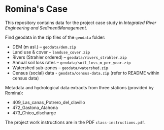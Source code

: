 # Romina's Case
This repository contains data for the project case study in *Integrated River Engineering and SedimentManagement*.

Find geodata in the zip files of the `geodata` folder:
- DEM (m asl.) – `geodata/dem.zip`
- Land use & cover – `landuse_cover.zip`
- Rivers (Strahler ordered) – `geodata/rivers_strahler.zip`
- Annual soil loss rates – `geodata/soil_loss_m_per_year.zip`
- Watershed sub-zones – `geodata/watershed.zip`
- Census (social) data - `geodata/census-data.zip` (refer to README within census data)

Metadata and hydrological data extracts from three stations (provided by Romina):
- 409_Las_canas_Potrero_del_clavillo
- 472_Gastona_Atahona
- 473_Chico_discharge

The project work instructions are in the PDF `class-instructions.pdf`.
